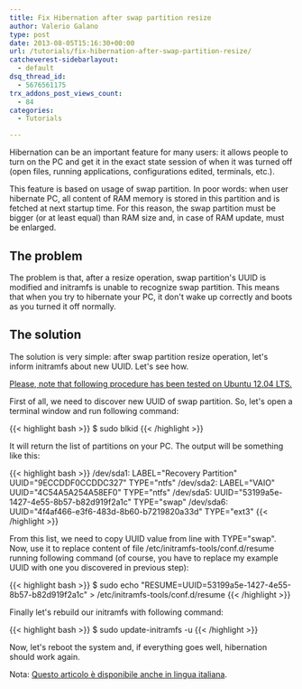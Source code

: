 ```yaml
---
title: Fix Hibernation after swap partition resize
author: Valerio Galano
type: post
date: 2013-08-05T15:16:30+00:00
url: /tutorials/fix-hibernation-after-swap-partition-resize/
catcheverest-sidebarlayout:
  - default
dsq_thread_id:
  - 5676561175
trx_addons_post_views_count:
  - 84
categories:
  - Tutorials

---
```

Hibernation can be an important feature for many users: it allows people to turn on the PC and get it in the exact state session of when it was turned off (open files, running applications, configurations edited, terminals, etc.).

This feature is based on usage of swap partition. In poor words: when user hibernate PC, all content of RAM memory is stored in this partition and is fetched at next startup time. For this reason, the swap partition must be bigger (or at least equal) than RAM size and, in case of RAM update, must be enlarged.

## The problem

The problem is that, after a resize operation, swap partition's UUID is modified and initramfs is unable to recognize swap partition. This means that when you try to hibernate your PC, it don't wake up correctly and boots as you turned it off normally.

## The solution

The solution is very simple: after swap partition resize operation, let's inform initramfs about new UUID. Let's see how.

<span style="text-decoration: underline;">Please, note that following procedure has been tested on Ubuntu 12.04 LTS.</span>

First of all, we need to discover new UUID of swap partition. So, let's open a terminal window and run following command:

{{< highlight bash >}}
$ sudo blkid
{{< /highlight >}}

It will return the list of partitions on your PC. The output will be something like this:

{{< highlight bash >}}
/dev/sda1: LABEL="Recovery Partition" UUID="9ECCDDF0CCDDC327" TYPE="ntfs" 
/dev/sda2: LABEL="VAIO" UUID="4C54A5A254A58EF0" TYPE="ntfs" 
/dev/sda5: UUID="53199a5e-1427-4e55-8b57-b82d919f2a1c" TYPE="swap" 
/dev/sda6: UUID="4f4af466-e3f6-483d-8b60-b7219820a33d" TYPE="ext3"
{{< /highlight >}}

From this list, we need to copy UUID value from line with TYPE="swap". Now, use it to replace content of file /etc/initramfs-tools/conf.d/resume running following command (of course, you have to replace my example UUID with one you discovered in previous step):

{{< highlight bash >}}
$ sudo echo "RESUME=UUID=53199a5e-1427-4e55-8b57-b82d919f2a1c" > /etc/initramfs-tools/conf.d/resume
{{< /highlight >}}

Finally let's rebuild our initramfs with following command:

{{< highlight bash >}}
$ sudo update-initramfs -u
{{< /highlight >}}

Now, let's reboot the system and, if everything goes well, hibernation should work again.

Nota: <a title="Riattivare ibernazione dopo il ridimensionamento della partizione swap" href="http://www.pensaopen.com/riattivare-ibernazione-dopo-il-ridimensionamento-della-partizione-swap/" target="_blank" rel="noopener noreferrer">Questo articolo è disponibile anche in lingua italiana</a>.